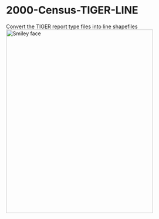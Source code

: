 # 2000-Census-TIGER-LINE
Convert the TIGER report type files into line shapefiles
<img src="https://cloud.githubusercontent.com/assets/7432988/17713597/59fe2098-63c1-11e6-8cce-9f3e7e9574f9.png" alt="Smiley face" width="400" height="500">
